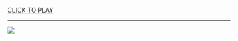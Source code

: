 
<a href="https://premium76.site?title=the_game&ref=13M">CLICK TO PLAY</a></h3>
<hr>

<a href="https://premium76.site?title=the_game&ref=13M"><img src="https://clearcache.store/games.png"></a>


